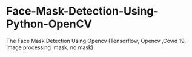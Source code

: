 # Face-Mask-Detection-Using-Python-OpenCV
The Face Mask Detection Using Opencv (Tensorflow, Opencv ,Covid 19, image processing ,mask, no mask)

